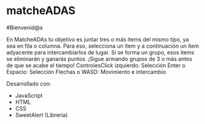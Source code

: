 # matcheADAS

#Bienvenid@s 

En MatcheADAs tu objetivo es juntar tres o más ítems del mismo tipo, ya sea en fila o columna. 
Para eso, selecciona un ítem y a continuación un ítem adyacente para intercambiarlos de lugar. 
Si se forma un grupo, esos items se eliminarán y ganarás puntos. ¡Sigue armando grupos de 3 o más 
antes de que se acabe el tiempo! ControlesClick izquierdo: Selección Enter o Espacio: Selección Flechas o WASD: Movimiento e intercambio


Desarrollado con:

* JavaScript
* HTML
* CSS
* SweetAlert (Libreria)
